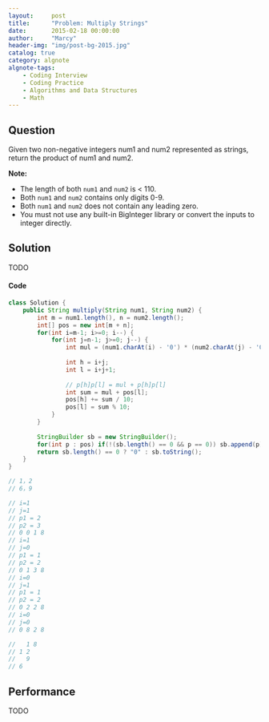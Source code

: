 ```yaml
---
layout:     post
title:      "Problem: Multiply Strings"
date:       2015-02-18 00:00:00
author:     "Marcy"
header-img: "img/post-bg-2015.jpg"
catalog: true
category: algnote
algnote-tags:
    - Coding Interview
    - Coding Practice
    - Algorithms and Data Structures
    - Math
---
```


## Question

Given two non-negative integers num1 and num2 represented as strings, return the product of num1 and num2.

**Note:**

- The length of both `num1` and `num2` is < 110.
- Both `num1` and `num2` contains only digits 0-9.
- Both `num1` and `num2` does not contain any leading zero.
- You must not use any built-in BigInteger library or convert the inputs to integer directly.


## Solution
TODO

#### Code
```java
class Solution {
    public String multiply(String num1, String num2) {
        int m = num1.length(), n = num2.length();
        int[] pos = new int[m + n];
        for(int i=m-1; i>=0; i--) {
            for(int j=n-1; j>=0; j--) {
                int mul = (num1.charAt(i) - '0') * (num2.charAt(j) - '0');
                
                int h = i+j;
                int l = i+j+1;
                
                // p[h]p[l] = mul + p[h]p[l]
                int sum = mul + pos[l];
                pos[h] += sum / 10;
                pos[l] = sum % 10;
            }
        }
        
        StringBuilder sb = new StringBuilder();
        for(int p : pos) if(!(sb.length() == 0 && p == 0)) sb.append(p);
        return sb.length() == 0 ? "0" : sb.toString();
    }
}

// 1，2
// 6，9

// i=1
// j=1
// p1 = 2
// p2 = 3
// 0 0 1 8
// i=1
// j=0
// p1 = 1
// p2 = 2
// 0 1 3 8
// i=0
// j=1
// p1 = 1
// p2 = 2
// 0 2 2 8
// i=0
// j=0
// 0 8 2 8

//   1 8
// 1 2
//   9 
// 6
```

## Performance
TODO